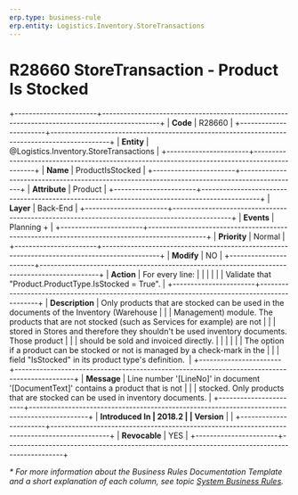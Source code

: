 ```yaml
---
erp.type: business-rule
erp.entity: Logistics.Inventory.StoreTransactions
---
```


# R28660 StoreTransaction - Product Is Stocked
+-----------------------+----------------------------------------------------------------------------------------------+
| **Code**              | R28660                                                                                       |
+-----------------------+----------------------------------------------------------------------------------------------+
| **Entity**            | @Logistics.Inventory.StoreTransactions                                                       |
+-----------------------+----------------------------------------------------------------------------------------------+
| **Name**              | ProductIsStocked                                                                             |
+-----------------------+----------------------------------------------------------------------------------------------+
| **Attribute**         | Product                                                                                      |
+-----------------------+----------------------------------------------------------------------------------------------+
| **Layer**             | Back-End                                                                                     |
+-----------------------+----------------------------------------------------------------------------------------------+
| **Events**            | Planning +                                                                                   |
+-----------------------+----------------------------------------------------------------------------------------------+
| **Priority**          | Normal                                                                                       |
+-----------------------+----------------------------------------------------------------------------------------------+
| **Modify**            | NO                                                                                           |
+-----------------------+----------------------------------------------------------------------------------------------+
| **Action**            | For every line:                                                                              |
|                       |                                                                                              |
|                       | Validate that \"Product.ProductType.IsStocked = True\".                                      |
+-----------------------+----------------------------------------------------------------------------------------------+
| **Description**       | Only products that are stocked can be used in the documents of the Inventory (Warehouse      |
|                       | Management) module. The products that are not stocked (such as Services for example) are not |
|                       | stored in Stores and therefore they shouldn\'t be used inventory documents. Those product    |
|                       | should be sold and invoiced directly.                                                        |
|                       |                                                                                              |
|                       | The option if a product can be stocked or not is managed by a check-mark in the              |
|                       | field \"IsStocked\" in its product type\'s definition.                                       |
+-----------------------+----------------------------------------------------------------------------------------------+
| **Message**           | Line number \'\[LineNo\]\' in document \'\[DocumentText\]\' contains a product that is not   |
|                       | stocked. Only products that are stocked can be used in inventory documents.                  |
+-----------------------+----------------------------------------------------------------------------------------------+
| **Introduced In       | 2018.2                                                                                       |
| Version**             |                                                                                              |
+-----------------------+----------------------------------------------------------------------------------------------+
| **Revocable**         | YES                                                                                          |
+-----------------------+----------------------------------------------------------------------------------------------+

*\* For more information about the Business Rules Documentation Template and a short explanation of each column, see
topic [System Business Rules](../templates/template-description-system-business-rules.md).*
